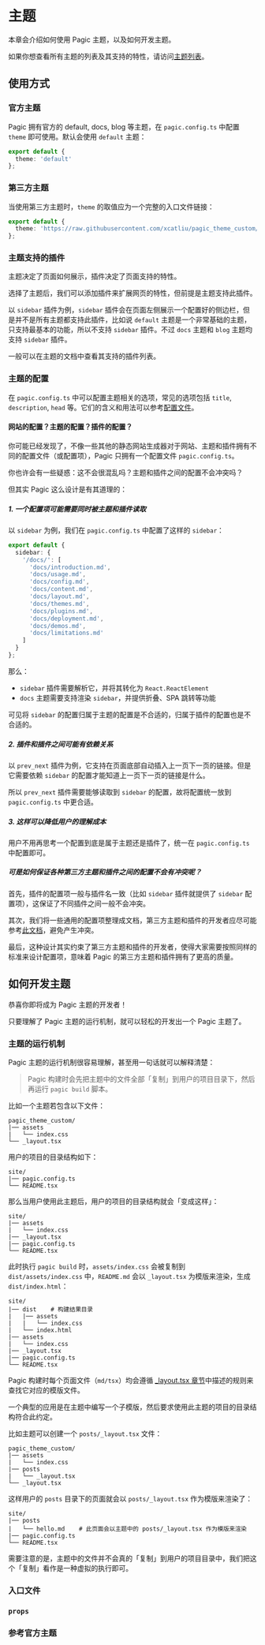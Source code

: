 # 主题

本章会介绍如何使用 Pagic 主题，以及如何开发主题。

如果你想查看所有主题的列表及其支持的特性，请访问[主题列表](/themes/)。

## 使用方式

### 官方主题

Pagic 拥有官方的 default, docs, blog 等主题，在 `pagic.config.ts` 中配置 `theme` 即可使用。默认会使用 `default` 主题：

```ts
export default {
  theme: 'default'
};
```

### 第三方主题

当使用第三方主题时，`theme` 的取值应为一个完整的入口文件链接：

```ts
export default {
  theme: 'https://raw.githubusercontent.com/xcatliu/pagic_theme_custom/master/mod.ts'
};
```

### 主题支持的插件

主题决定了页面如何展示，插件决定了页面支持的特性。

选择了主题后，我们可以添加插件来扩展网页的特性，但前提是主题支持此插件。

以 `sidebar` 插件为例，`sidebar` 插件会在页面左侧展示一个配置好的侧边栏，但是并不是所有主题都支持此插件，比如说 `default` 主题是一个非常基础的主题，只支持最基本的功能，所以不支持 `sidebar` 插件。不过 `docs` 主题和 `blog` 主题均支持 `sidebar` 插件。

一般可以在主题的文档中查看其支持的插件列表。

### 主题的配置

在 `pagic.config.ts` 中可以配置主题相关的选项，常见的选项包括 `title`, `description`, `head` 等。它们的含义和用法可以参考[配置文件](./config.md#页面内容)。

#### 网站的配置？主题的配置？插件的配置？

你可能已经发现了，不像一些其他的静态网站生成器对于网站、主题和插件拥有不同的配置文件（或配置项），Pagic 只拥有一个配置文件 `pagic.config.ts`。

你也许会有一些疑惑：这不会很混乱吗？主题和插件之间的配置不会冲突吗？

但其实 Pagic 这么设计是有其道理的：

##### 1. 一个配置项可能需要同时被主题和插件读取

以 `sidebar` 为例，我们在 `pagic.config.ts` 中配置了这样的 `sidebar`：

```ts
export default {
  sidebar: {
    '/docs/': [
      'docs/introduction.md',
      'docs/usage.md',
      'docs/config.md',
      'docs/content.md',
      'docs/layout.md',
      'docs/themes.md',
      'docs/plugins.md',
      'docs/deployment.md',
      'docs/demos.md',
      'docs/limitations.md'
    ]
  }
};
```

那么：

- `sidebar` 插件需要解析它，并将其转化为 `React.ReactElement`
- `docs` 主题需要支持渲染 `sidebar`，并提供折叠、SPA 跳转等功能

可见将 `sidebar` 的配置归属于主题的配置是不合适的，归属于插件的配置也是不合适的。

##### 2. 插件和插件之间可能有依赖关系

以 `prev_next` 插件为例，它支持在页面底部自动插入上一页下一页的链接。但是它需要依赖 `sidebar` 的配置才能知道上一页下一页的链接是什么。

所以 `prev_next` 插件需要能够读取到 `sidebar` 的配置，故将配置统一放到 `pagic.config.ts` 中更合适。

##### 3. 这样可以降低用户的理解成本

用户不用再思考一个配置到底是属于主题还是插件了，统一在 `pagic.config.ts` 中配置即可。

##### 可是如何保证各种第三方主题和插件之间的配置不会有冲突呢？

首先，插件的配置项一般与插件名一致（比如 `sidebar` 插件就提供了 `sidebar` 配置项），这保证了不同插件之间一般不会冲突。

其次，我们将一些通用的配置项整理成文档，第三方主题和插件的开发者应尽可能参考[此文档](./config.md)，避免产生冲突。

最后，这种设计其实约束了第三方主题和插件的开发者，使得大家需要按照同样的标准来设计配置项，意味着 Pagic 的第三方主题和插件拥有了更高的质量。

## 如何开发主题

恭喜你即将成为 Pagic 主题的开发者！

只要理解了 Pagic 主题的运行机制，就可以轻松的开发出一个 Pagic 主题了。

### 主题的运行机制

Pagic 主题的运行机制很容易理解，甚至用一句话就可以解释清楚：

> Pagic 构建时会先把主题中的文件全部「复制」到用户的项目目录下，然后再运行 `pagic build` 脚本。

比如一个主题若包含以下文件：

```
pagic_theme_custom/
|── assets
|   └── index.css
└── _layout.tsx
```

用户的项目的目录结构如下：

```
site/
|── pagic.config.ts
└── README.tsx
```

那么当用户使用此主题后，用户的项目的目录结构就会「变成这样」：

```
site/
|── assets
|   └── index.css
|── _layout.tsx
|── pagic.config.ts
└── README.tsx
```

此时执行 `pagic build` 时，`assets/index.css` 会被复制到 `dist/assets/index.css` 中，`README.md` 会以 `_layout.tsx` 为模版来渲染，生成 `dist/index.html`：

```
site/
|── dist    # 构建结果目录
|   |── assets
|   |   └── index.css
|   └── index.html
|── assets
|   └── index.css
|── _layout.tsx
|── pagic.config.ts
└── README.tsx
```

Pagic 构建时每个页面文件（`md/tsx`）均会遵循 [\_layout.tsx 章节](./layout.md)中描述的规则来查找它对应的模版文件。

一个典型的应用是在主题中编写一个子模版，然后要求使用此主题的项目的目录结构符合此约定。

比如主题可以创建一个 `posts/_layout.tsx` 文件：

```
pagic_theme_custom/
|── assets
|   └── index.css
|── posts
|   └── _layout.tsx
└── _layout.tsx
```

这样用户的 `posts` 目录下的页面就会以 `posts/_layout.tsx` 作为模版来渲染了：

```
site/
|── posts
|   └── hello.md    # 此页面会以主题中的 posts/_layout.tsx 作为模版来渲染
|── pagic.config.ts
└── README.tsx
```

需要注意的是，主题中的文件并不会真的「复制」到用户的项目目录中，我们把这个「复制」看作是一种虚拟的执行即可。

### 入口文件

### `props`

### 参考官方主题
